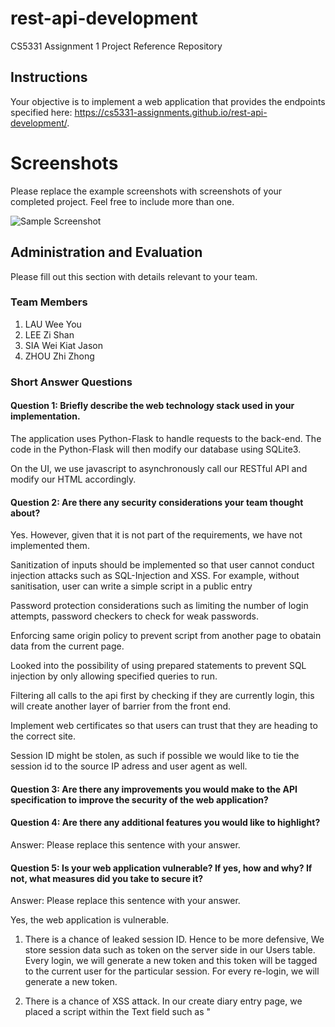 # rest-api-development

CS5331 Assignment 1 Project Reference Repository

## Instructions

Your objective is to implement a web application that provides the endpoints
specified here: https://cs5331-assignments.github.io/rest-api-development/.
# Screenshots

Please replace the example screenshots with screenshots of your completed
project. Feel free to include more than one.

![Sample Screenshot](./img/samplescreenshot.png)

## Administration and Evaluation

Please fill out this section with details relevant to your team.

### Team Members

1. LAU Wee You
2. LEE Zi Shan
3. SIA Wei Kiat Jason
4. ZHOU Zhi Zhong

### Short Answer Questions

#### Question 1: Briefly describe the web technology stack used in your implementation.

The application uses Python-Flask to handle requests to the back-end. The code in the Python-Flask will then modify our database using SQLite3. 

On the UI, we use javascript to asynchronously call our RESTful API and modify our HTML accordingly.


#### Question 2: Are there any security considerations your team thought about?

Yes. However, given that it is not part of the requirements, we have not implemented them. 

Sanitization of inputs should be implemented so that user cannot conduct injection attacks such as SQL-Injection and XSS. For example, without sanitisation, user can write a simple script in a public entry

Password protection considerations such as limiting the number of login attempts, password checkers to check for weak passwords. 

Enforcing same origin policy to prevent script from another page to obatain data from the current page.

Looked into the possibility of using prepared statements to prevent SQL injection by only allowing specified queries to run. 

Filtering all calls to the api first by checking if they are currently login, this will create another layer of barrier from the front end.

Implement web certificates so that users can trust that they are heading to the correct site.

Session ID might be stolen, as such if possible we would like to tie the session id to the source IP adress and user agent as well. 
 
#### Question 3: Are there any improvements you would make to the API specification to improve the security of the web application?


#### Question 4: Are there any additional features you would like to highlight?

Answer: Please replace this sentence with your answer.

#### Question 5: Is your web application vulnerable? If yes, how and why? If not, what measures did you take to secure it?

Answer: Please replace this sentence with your answer.

Yes, the web application is vulnerable. 
1) There is a chance of leaked session ID. Hence to be more defensive, We store session data such as token on the server side in our Users table. Every login, we will generate a new token and this token will be tagged to the current user for the particular session. For every re-login, we will generate a new token.
 
2) There is a chance of XSS attack. In our create diary entry page, we placed a script within the Text field such as "<Script>Alert('hello')</ Script>" and we created the diary post, the script was also run.  One possible measure is to do a sanity check on what are the inputs being passed from the user to ensure that there are no scripts. Enabling content security policy might help by using a HTTP header to provide a whitelist of sources of trusted content and allow rendering of resources from these sources. In addition there is a possibility of token being stolen due to XSS attacks.

3) There is a possibility of CSRF attack where the attacker send a forged request on behalf of the victim. In the case of the diary application, a possibile scenario would be the attacker send a request to see the victim's private diary requests or do a public post on behalf of the victim. To increase defense against this, we can do a HTTP referrer validation. By checking the header, we will be able to see if the request is from the same site or cross site, giving the server a better understanding of which site is making the request. 

4) The current application is also susceptible to eavesdropping, as such we can implement HTTPS to prevent man in the middle attack.

5) Prone to DOS attack, we can implement some services at to hold any request from the particlar IP if there is an unusual amount of request from them.

6) Brute force attack, we should deny the user from logging in if they have key in more than 3 times of wrong password combination.



#### Feedback: Is there any other feedback you would like to give?


### Declaration

#### Please declare your individual contributions to the assignment:

1. LAU Wee You
    - Implemented z
2. LEE Zi Shan
    - Implemented z
3. SIA Wei Kiat Jason
    - Implemented z
4. ZHOU Zhi Zhong
    - Implemented z

